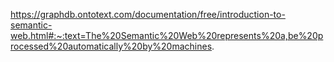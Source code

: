 https://graphdb.ontotext.com/documentation/free/introduction-to-semantic-web.html#:~:text=The%20Semantic%20Web%20represents%20a,be%20processed%20automatically%20by%20machines.